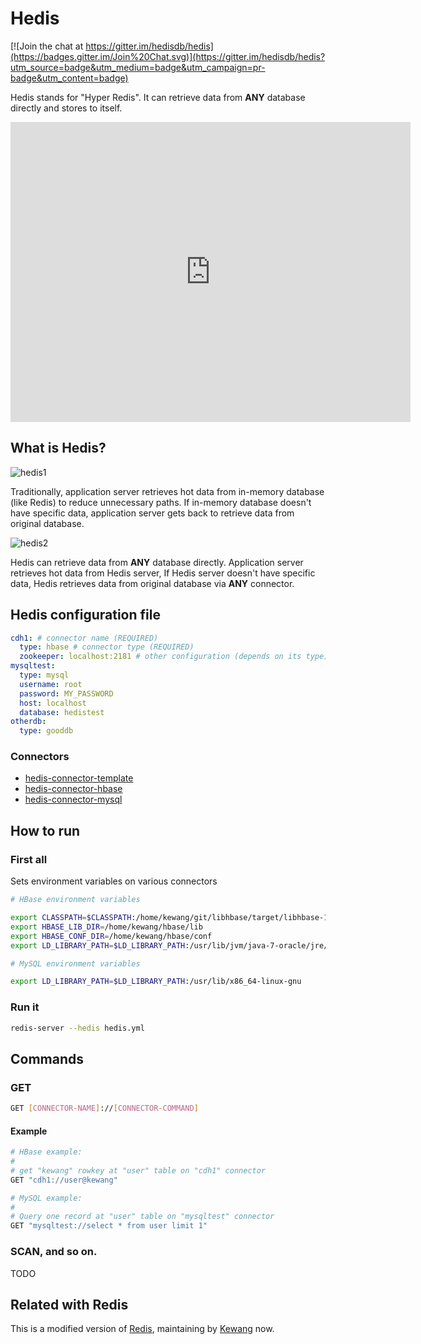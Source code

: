 # Hedis

[![Join the chat at https://gitter.im/hedisdb/hedis](https://badges.gitter.im/Join%20Chat.svg)](https://gitter.im/hedisdb/hedis?utm_source=badge&utm_medium=badge&utm_campaign=pr-badge&utm_content=badge)

Hedis stands for "Hyper Redis". It can retrieve data from **ANY** database directly and stores to itself.

<iframe width="640" height="480" src="https://www.youtube.com/embed/aAgJaqvgqLU?rel=0" frameborder="0" allowfullscreen></iframe>

## What is Hedis?

![hedis1](https://cloud.githubusercontent.com/assets/795839/8285334/3d6ee5e8-1935-11e5-809e-59bf9afbbe92.png)

Traditionally, application server retrieves hot data from in-memory database (like Redis) to reduce unnecessary paths. If in-memory database doesn't have specific data, application server gets back to retrieve data from original database.

![hedis2](https://cloud.githubusercontent.com/assets/795839/8285335/3d967ce8-1935-11e5-8b3b-0194d90b9e4d.png)

Hedis can retrieve data from **ANY** database directly. Application server retrieves hot data from Hedis server, If Hedis server doesn't have specific data, Hedis retrieves data from original database via **ANY** connector.

## Hedis configuration file

```yaml
cdh1: # connector name (REQUIRED)
  type: hbase # connector type (REQUIRED)
  zookeeper: localhost:2181 # other configuration (depends on its type)
mysqltest:
  type: mysql
  username: root
  password: MY_PASSWORD
  host: localhost
  database: hedistest
otherdb:
  type: gooddb
```

### Connectors

* [hedis-connector-template](https://github.com/hedisdb/hedis-connector-template)
* [hedis-connector-hbase](https://github.com/hedisdb/hedis-connector-hbase)
* [hedis-connector-mysql](https://github.com/hedisdb/hedis-connector-mysql)

## How to run

### First all

Sets environment variables on various connectors

```sh
# HBase environment variables

export CLASSPATH=$CLASSPATH:/home/kewang/git/libhbase/target/libhbase-1.0-SNAPSHOT/lib/async-1.4.0.jar:/home/kewang/git/libhbase/target/libhbase-1.0-SNAPSHOT/lib/asynchbase-1.5.0-libhbase-20140311.193218-1.jar:/home/kewang/git/libhbase/target/libhbase-1.0-SNAPSHOT/lib/commons-configuration-1.6.jar:/home/kewang/git/libhbase/target/libhbase-1.0-SNAPSHOT/lib/commons-lang-2.5.jar:/home/kewang/git/libhbase/target/libhbase-1.0-SNAPSHOT/lib/commons-logging-1.1.1.jar:/home/kewang/git/libhbase/target/libhbase-1.0-SNAPSHOT/lib/hadoop-core-1.0.4.jar:/home/kewang/git/libhbase/target/libhbase-1.0-SNAPSHOT/lib/hbase-0.94.17.jar:/home/kewang/git/libhbase/target/libhbase-1.0-SNAPSHOT/lib/libhbase-1.0-SNAPSHOT.jar:/home/kewang/git/libhbase/target/libhbase-1.0-SNAPSHOT/lib/log4j-1.2.17.jar:/home/kewang/git/libhbase/target/libhbase-1.0-SNAPSHOT/lib/netty-3.8.0.Final.jar:/home/kewang/git/libhbase/target/libhbase-1.0-SNAPSHOT/lib/protobuf-java-2.5.0.jar:/home/kewang/git/libhbase/target/libhbase-1.0-SNAPSHOT/lib/slf4j-api-1.7.5.jar:/home/kewang/git/libhbase/target/libhbase-1.0-SNAPSHOT/lib/slf4j-log4j12-1.7.5.jar:/home/kewang/git/libhbase/target/libhbase-1.0-SNAPSHOT/lib/zookeeper-3.4.5.jar
export HBASE_LIB_DIR=/home/kewang/hbase/lib
export HBASE_CONF_DIR=/home/kewang/hbase/conf
export LD_LIBRARY_PATH=$LD_LIBRARY_PATH:/usr/lib/jvm/java-7-oracle/jre/lib/amd64/server

# MySQL environment variables

export LD_LIBRARY_PATH=$LD_LIBRARY_PATH:/usr/lib/x86_64-linux-gnu
```

### Run it

```sh
redis-server --hedis hedis.yml
```

## Commands

### GET

```sh
GET [CONNECTOR-NAME]://[CONNECTOR-COMMAND]
```

#### Example

```sh
# HBase example:
#
# get "kewang" rowkey at "user" table on "cdh1" connector
GET "cdh1://user@kewang"

# MySQL example:
#
# Query one record at "user" table on "mysqltest" connector
GET "mysqltest://select * from user limit 1"
```

### SCAN, and so on.

TODO

## Related with Redis

This is a modified version of [Redis](https://github.com/antirez/redis), maintaining by [Kewang](https://github.com/kewangtw) now.
